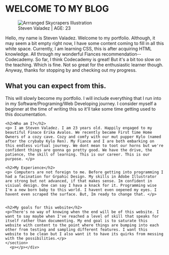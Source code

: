<html>
<body>
<h1 class="welcome">WELCOME TO MY BLOG</h1>
	  <figure>
		<img src=""C:\Users\steve\OneDrive\Pictures\Dallas Bldngs.png" alt="Arrranged Skycrapers Illustration"/>
		<figcaption>Steven Valadez | AGE: 23 </figcaption>
	  </figure>
<div>
	  <p>Hello, my name is Steven Valadez. Welcome to my portfolio. Although, it may seem a bit empty right now, I have some content coming to fill in all this white space. Currently, I am learning CSS, this is after acquiring HTML knowledge. All through my wonderful Fiances recommendation--Codecademy. So far, I think Codecademy is great! But it's a bit too slow on the teaching. Which is fine. Not so great for the enthusiastic learner though. Anyway, thanks for stopping by and checking out my progress.</p></div>
<div>
<section>
	<h2> What you can expect from this.</h2>
	<p> This will slowly become my portfolio. I will include everything that I run into in my Software/Programing/Web Developing journey. I consider myself a beginner at the time of writing this so it'll take some time getting used to this documentation.</p>
	
	<h2>Who am I?</h2>
	<p> I am Steven Valadez. I am 23 years old. Happily engaged to my beautiful Finace Erika Avalos. We recently became First time Home Owners of a cozy cave. Cozy and comfy with our mut pupper Kylo (named after the crybaby Kylo Ren). My Fiance and I are both embarking on this endless virtual journey. We dont mean to toot our horns but we're confident things are gonna go pretty good. We have the drive, the patience, the skill of learning. This is our career. This is our purpose. </p>
	
	<h2>My Experience</h2>
	<p> Computers are not foreign to me. Before getting into programming I had a facination for Grpahic Design. My skills in Adobe Illustrator are strong but not advanced, if that makes sense. Im confident in visiual design. One can say I hava a knack for it. Programming wise I'm a new born baby to this world. I havent even oepened my eyes. I havent even scraped the surface. But, Im ready to change that. </p>
	
	
	<h2>My goals for this website</h2>
	<p>There's no way of knowing when the end will be of this website. I want to say maybe when I've reached a level of skill that speaks for itself rather than documenting. My end goal is to saturate this website with content to the point where things are bumping into each other from testing and sampling different features. I want this website to be clean but I also want it to have its quirks from messing with the possibilities.</p>
	</section>
	  <p></p></div>
  </body>
</html>
